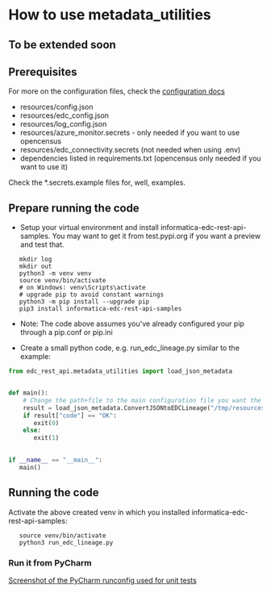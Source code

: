 How to use metadata_utilities
=============================

## To be extended soon

## Prerequisites

For more on the configuration files, check the [configuration docs](https://github.com/jacbeekers/Informatica-EDC-REST-API-Samples/tree/master/python/resources/schemas/config)

* resources/config.json
* resources/edc_config.json
* resources/log_config.json
* resources/azure_monitor.secrets - only needed if you want to use opencensus
* resources/edc_connectivity.secrets (not needed when using .env)
* dependencies listed in requirements.txt (opencensus only needed if you want to use it)

Check the *.secrets.example files for, well, examples.

## Prepare running the code

* Setup your virtual environment and install informatica-edc-rest-api-samples. You may want to get it from test.pypi.org if you want a preview and test that.
```shell script
   mkdir log
   mkdir out
   python3 -m venv venv
   source venv/bin/activate
   # on Windows: venv\Scripts\activate
   # upgrade pip to avoid constant warnings
   python3 -m pip install --upgrade pip
   pip3 install informatica-edc-rest-api-samples
```
* Note: The code above assumes you've already configured your pip through a pip.conf or pip.ini

* Create a small python code, e.g. run_edc_lineage.py similar to the example:

```python
from edc_rest_api.metadata_utilities import load_json_metadata


def main():
    # Change the path+file to the main configuration file you want the code to use
    result = load_json_metadata.ConvertJSONtoEDCLineage("/tmp/resources/config.json").main()
    if result["code"] == "OK":
       exit(0)
    else:
       exit(1)
          

if __name__ == "__main__":
   main()

```


## Running the code
Activate the above created venv in which you installed informatica-edc-rest-api-samples:
```shell script
   source venv/bin/activate
   python3 run_edc_lineage.py
```


### Run it from PyCharm

[Screenshot of the PyCharm runconfig used for unit tests](docs/RunConfig-PyCharm.png)
